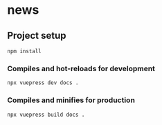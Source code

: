 # news

## Project setup
```
npm install
```

### Compiles and hot-reloads for development
```
npx vuepress dev docs .
```

### Compiles and minifies for production
```
npx vuepress build docs .
```
